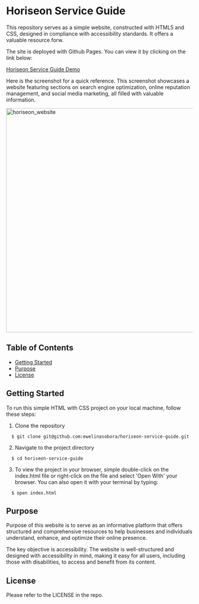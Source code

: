 # Horiseon Service Guide

This repository serves as a simple website, constructed with HTML5 and CSS, designed in compliance with accessibility standards. It offers a valuable resource forw.

The site is deployed with Github Pages. You can view it by clicking on the link below:

[Horiseon Service Guide Demo](https://ewelinasobora.github.io/horiseon-service-guide/)

Here is the screenshot for a quick reference. This screenshot showcases a website featuring sections on search engine optimization, online reputation management, and social media marketing, all filled with valuable information.

<img width="604" alt="horiseon_website" src="https://github.com/ewelinasobora/horiseon-service-guide/assets/11948354/9ca287ab-2cfd-408a-a7c9-dca93e940a28">

## Table of Contents

- [Getting Started](#getting-started)
- [Purpose](#purpose)
- [License](#license)

## Getting Started

To run this simple HTML with CSS project on your local machine, follow these steps:

1. Clone the repository

```
  $ git clone git@github.com:ewelinasobora/horiseon-service-guide.git
```

2. Navigate to the project directory

```
  $ cd horiseon-service-guide
```

3. To view the project in your browser, simple double-click on the index.html file or right-click on the file and select 'Open With' your browser. You can also open it with your terminal by typing:

```
  $ open index.html
```

## Purpose

Purpose of this website is to serve as an informative platform that offers structured and comprehensive resources to help businesses and individuals understand, enhance, and optimize their online presence.

The key objective is accessibility. The website is well-structured and designed with accessibility in mind, making it easy for all users, including those with disabilities, to access and benefit from its content.

## License

Please refer to the LICENSE in the repo.
